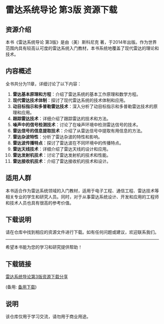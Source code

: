 # 雷达系统导论 第3版 资源下载

## 资源介绍

本书《雷达系统导论 第3版》是由（美）斯科尼克 著，于2014年出版。作为世界范围内具有较高认可度的雷达系统入门教材，本书系统地覆盖了现代雷达的理论和技术。

## 内容概述

全书共分为11章，详细讨论了以下内容：

1. **雷达基本原理和方程**：介绍了雷达系统的基本工作原理和数学方程。
2. **现代雷达技术体制**：探讨了现代雷达系统的技术体制和应用。
3. **动目标指示和多普勒雷达技术**：深入分析了动目标指示和多普勒雷达技术的原理和应用。
4. **跟踪雷达技术**：详细介绍了跟踪雷达的技术和方法。
5. **噪声中的信号检测技术**：讨论了在噪声环境中检测雷达信号的技术。
6. **雷达信号的信息提取技术**：介绍了从雷达信号中提取有用信息的方法。
7. **雷达杂波特性**：分析了雷达杂波的特性和影响。
8. **雷达波传播特点**：探讨了雷达波在不同环境中的传播特点。
9. **雷达天线技术**：详细介绍了雷达天线的设计和应用。
10. **雷达发射机技术**：讨论了雷达发射机的技术和性能。
11. **雷达接收机技术**：介绍了雷达接收机的技术和设计。

## 适用人群

本书适合作为雷达系统领域的入门教材，适用于电子工程、通信工程、雷达技术等相关专业的学生和研究人员。同时，对于从事雷达系统设计、开发和应用的工程师和技术人员也具有很高的参考价值。

## 下载说明

请在仓库中找到相应的资源文件进行下载。如有任何问题或建议，欢迎联系我们。

---

希望本书能为您的学习和研究提供帮助！

## 下载链接
[雷达系统导论第3版资源下载分享](https://pan.quark.cn/s/33b6b0e5e243) 

(备用: [备用下载](https://pan.baidu.com/s/1irAGNLhm5fAhuUYtjSWnaA?pwd=1234))

## 说明

该仓库仅用于学习交流，请勿用于商业用途。
